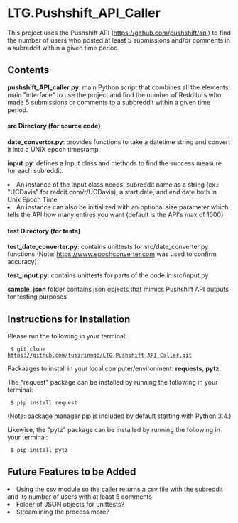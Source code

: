 # LTG.Pushshift_API_Caller
This project uses the Pushshift API (https://github.com/pushshift/api) to find the number of users who posted at least 5 submissions and/or comments in a subreddit within a given time period.

## Contents

**pushshift_API_caller.py**: main Python script that combines all the elements; main "interface" to use the project and find the number of Redditors who made 5 submissions or comments to a subbreddit within a given time period.

#### src Directory (for source code)

**date_convertor.py**: provides functions to take a datetime string and convert it into a UNIX epoch timestamp

**input.py**: defines a Input class and methods to find the success measure for each subreddit.
  
<li>An instance of the Input class needs: subreddit name as a string (ex.: "UCDavis" for reddit.com/r/UCDavis), a start date, and end date both in Unix Epoch Time
  
<li>An instance can also be initialized with an optional size parameter which tells the API how many entires you want (default is the API's max of 1000)

#### test Directory (for tests)
**test_date_converter.py**: contains unittests for src/date_converter.py functions (Note: https://www.epochconverter.com was used to confirm accuracy)

**test_input.py**: contains unittests for parts of the code in src/input.py

**sample_json** folder contains json objects that mimics Pushshift API outputs for testing purposes


## Instructions for Installation

Please run the following in your terminal:

<code> $ git clone https://github.com/fujirinngo/LTG.Pushshift_API_Caller.git </code>

Packaages to install in your local computer/environment: **requests**, **pytz**

The "request" package can be installed by running the following in your terminal:

<code> $ pip install request </code>

(Note: package manager pip is included by default starting with Python 3.4.)

Likewise, the "pytz" package can be installed by running the following in your terminal:

<code> $ pip install pytz </code>


## Future Features to be Added
<li>Using the csv module so the caller returns a csv file with the subreddit and its number of users with at least 5 comments
 
<li> Folder of JSON objects for unittests? 
<li>Streamlining the process more?
  
